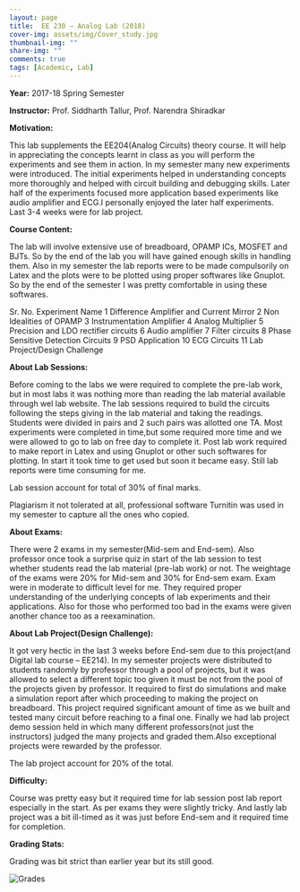 ```yaml
---
layout: page
title:  EE 230 – Analog Lab (2018)
cover-img: assets/img/Cover_study.jpg
thumbnail-img: ""
share-img: ""
comments: true
tags: [Academic, Lab]
---
```




**Year:** 2017-18 Spring Semester

**Instructor:** Prof. Siddharth Tallur, Prof. Narendra Shiradkar

**Motivation:**

This lab supplements the EE204(Analog Circuits) theory course. It will help in appreciating the concepts learnt in class as you will perform the experiments and see them in action. In my semester many new experiments were introduced. The initial experiments helped in understanding concepts more thoroughly and helped with circuit building and debugging skills. Later half of the experiments focused more application based experiments like audio amplifier and ECG.I personally enjoyed the later half experiments. Last 3-4 weeks were for lab project.

**Course Content:**

The lab will involve extensive use of breadboard, OPAMP ICs, MOSFET and BJTs. So by the end of the lab you will have gained enough skills in handling them. Also in my semester the lab reports were to be made compulsorily on Latex and the plots were to be plotted using proper softwares like Gnuplot. So by the end of the semester I was pretty comfortable in using these softwares.

Sr. No.	Experiment Name
1	Difference Amplifier and Current Mirror
2	Non Idealities of OPAMP
3	Instrumentation Amplifier
4	Analog Multiplier
5	Precision and LDO rectifier circuits
6	Audio amplifier
7	Filter circuits
8	Phase Sensitive Detection Circuits
9	PSD Application
10	ECG Circuits
11	Lab Project/Design Challenge
 

**About Lab Sessions:**

Before coming to the labs we were required to complete the pre-lab work, but in most labs it was nothing more than reading the lab material available through wel lab website. The lab sessions required to build the circuits following the steps giving in the lab material and taking the readings. Students were divided in pairs and 2 such pairs was allotted one TA. Most experiments were completed in time,but some required more time and we were allowed to go to lab on free day to complete it. Post lab work required to make report in Latex and using Gnuplot or other such softwares for plotting. In start it took time to get used but soon it became easy. Still lab reports were time consuming for me.

Lab session account for total of 30% of final marks.

Plagiarism it not tolerated at all, professional software Turnitin was used in my semester to capture all the ones who copied.

**About Exams:**

There were 2 exams in my semester(Mid-sem and End-sem). Also professor once took a surprise quiz in start of the lab session to test whether students read the lab material (pre-lab work) or not. The weightage of the exams were 20% for Mid-sem and 30% for End-sem exam. Exam were in moderate to difficult level for me. They required proper understanding of the underlying concepts of lab experiments and their applications. Also for those who performed too bad in the exams were given another chance too as a reexamination.

**About Lab Project(Design Challenge):**

It got very hectic in the last 3 weeks before End-sem due to this project(and Digital lab course – EE214). In my semester projects were distributed to students randomly by professor through a pool of projects, but it was allowed to select a different topic too given it must be not from the pool of the projects given by professor. It required to first do simulations and make a simulation report after which proceeding to making the project on breadboard. This project required significant amount of time as we built and tested many circuit before reaching to a final one. Finally we had lab project demo session held in which many different professors(not just the instructors) judged the many projects and graded them.Also exceptional projects were rewarded by the professor.

The lab project account for 20% of the total.

**Difficulty:**

Course was pretty easy but it required time for lab session post lab report especially in the start. As per exams they were slightly tricky. And lastly lab project was a bit ill-timed as it was just before End-sem and it required time for completion.

**Grading Stats:**

Grading was bit strict than earlier year but its still good.

![Grades](ee230_Spring_2018.png)
